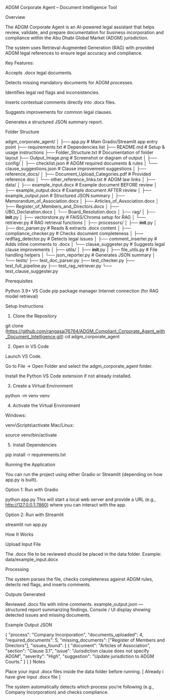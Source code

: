 ADGM Corporate Agent – Document Intelligence Tool

Overview

The ADGM Corporate Agent is an AI-powered legal assistant that helps review, validate, and prepare documentation for business incorporation and compliance within the Abu Dhabi Global Market (ADGM) jurisdiction.

The system uses Retrieval-Augmented Generation (RAG) with provided ADGM legal references to ensure legal accuracy and compliance.

Key Features:

Accepts .docx legal documents.

Detects missing mandatory documents for ADGM processes.

Identifies legal red flags and inconsistencies.

Inserts contextual comments directly into .docx files.

Suggests improvements for common legal clauses.

Generates a structured JSON summary report.

Folder Structure

adgm_corporate_agent/
│
├── app.py                          # Main Gradio/Streamlit app entry point
├── requirements.txt                # Dependencies list
├── README.md                       # Setup & usage instructions
├── Folder_Structure.txt            # Documentation of folder layout
├── Output_Image.png                 # Screenshot or diagram of output
│
├── config/
│   ├── checklist.json               # ADGM required documents & rules
│   └── clause_suggestions.json      # Clause improvement suggestions
│
├── reference_docs/
│   ├── Document_Upload_Categories.pdf  # Provided reference doc
│   └── other_reference_links.txt       # ADGM law links
│
├── data/
│   ├── example_input.docx           # Example document BEFORE review
│   ├── example_output.docx          # Example document AFTER review
│   ├── example_output.json          # Structured JSON summary
│   ├── Memorandum_of_Association.docx
│   ├── Articles_of_Association.docx
│   ├── Register_of_Members_and_Directors.docx
│   ├── UBO_Declaration.docx
│   └── Board_Resolution.docx
│
├── rag/
│   ├── __init__.py
│   ├── vectorstore.py               # FAISS/Chroma setup for RAG
│   └── retriever.py                 # RAG retrieval functions
│
├── processors/
│   ├── __init__.py
│   ├── doc_parser.py                # Reads & extracts .docx content
│   ├── compliance_checker.py        # Checks document completeness
│   ├── redflag_detector.py          # Detects legal issues
│   ├── comment_inserter.py          # Adds inline comments to .docx
│   └── clause_suggester.py          # Suggests legal clause improvements
│
├── utils/
│   ├── __init__.py
│   ├── file_utils.py                # File handling helpers
│   └── json_reporter.py             # Generates JSON summary
│
└── tests/
    ├── test_doc_parser.py
    ├── test_checker.py
    ├── test_full_pipeline.py
    ├── test_rag_retriever.py
    └── test_clause_suggester.py


Prerequisites

Python 3.9+
VS Code
pip package manager
Internet connection (for RAG model retrieval)

Setup Instructions

1. Clone the Repository

git clone (https://github.com/rangasai76764/ADGM_Compliant_Corporate_Agent_with_Document_Intelligence.git)
cd adgm_corporate_agent

2. Open in VS Code

Launch VS Code.

Go to File → Open Folder and select the adgm_corporate_agent folder.

Install the Python VS Code extension if not already installed.

3. Create a Virtual Environment

python -m venv venv

4. Activate the Virtual Environment

Windows:

venv\Scripts\activate
Mac/Linux:

source venv/bin/activate

5. Install Dependencies

pip install -r requirements.txt

Running the Application

You can run the project using either Gradio or Streamlit (depending on how app.py is built).

Option 1: Run with Gradio

python app.py
This will start a local web server and provide a URL (e.g., http://127.0.0.1:7860) where you can interact with the app.

Option 2: Run with Streamlit

streamlit run app.py

How It Works

Upload Input File

The .docx file to be reviewed should be placed in the data folder.
Example: data/example_input.docx

Processing

The system parses the file, checks completeness against ADGM rules, detects red flags, and inserts comments.

Outputs Generated

Reviewed .docx file with inline comments.
example_output.json — structured report summarizing findings.
Console / UI display showing detected issues and missing documents.

Example Output JSON

{
    "process": "Company Incorporation",
    "documents_uploaded": 4,
    "required_documents": 5,
    "missing_documents": ["Register of Members and Directors"],
    "issues_found": [
        {
            "document": "Articles of Association",
            "section": "Clause 3.1",
            "issue": "Jurisdiction clause does not specify ADGM",
            "severity": "High",
            "suggestion": "Update jurisdiction to ADGM Courts."
        }
    ]
}
Notes

Place your input .docx files inside the data folder before running. [ Already i have give input .docx file ]

The system automatically detects which process you’re following (e.g., Company Incorporation) and checks compliance.